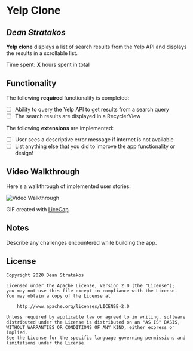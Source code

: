 # Yelp Clone 

## *Dean Stratakos*

**Yelp clone** displays a list of search results from the Yelp API and displays the results in a scrollable list. 

Time spent: **X** hours spent in total

## Functionality 

The following **required** functionality is completed:

* [ ] Ability to query the Yelp API to get results from a search query
* [ ] The search results are displayed in a RecyclerView

The following **extensions** are implemented:

* [ ] User sees a descriptive error message if internet is not available
* [ ] List anything else that you did to improve the app functionality or design!

## Video Walkthrough

Here's a walkthrough of implemented user stories:

<img src='http://i.imgur.com/link/to/your/gif/file.gif' title='Video Walkthrough' width='' alt='Video Walkthrough' />

GIF created with [LiceCap](http://www.cockos.com/licecap/).

## Notes

Describe any challenges encountered while building the app.

## License

    Copyright 2020 Dean Stratakos

    Licensed under the Apache License, Version 2.0 (the "License");
    you may not use this file except in compliance with the License.
    You may obtain a copy of the License at

        http://www.apache.org/licenses/LICENSE-2.0

    Unless required by applicable law or agreed to in writing, software
    distributed under the License is distributed on an "AS IS" BASIS,
    WITHOUT WARRANTIES OR CONDITIONS OF ANY KIND, either express or implied.
    See the License for the specific language governing permissions and
    limitations under the License.
